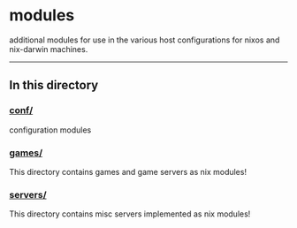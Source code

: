# modules

additional modules for use in the various host configurations for nixos and nix-darwin machines.

---

## In this directory

### [conf/](./conf/)

configuration modules

### [games/](./games/)

This directory contains games and game servers as nix modules!

### [servers/](./servers/)

This directory contains misc servers implemented as nix modules!

